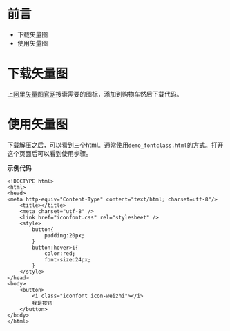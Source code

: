 # 前言

* 下载矢量图
* 使用矢量图

# 下载矢量图

上[阿里矢量图官网](http://iconfont.cn)搜索需要的图标，添加到购物车然后下载代码。


# 使用矢量图

下载解压之后，可以看到三个html。通常使用``demo_fontclass.html``的方式。打开这个页面后可以看到使用步骤。

**示例代码**

	<!DOCTYPE html>
	<html>
	<head>
	<meta http-equiv="Content-Type" content="text/html; charset=utf-8"/>
	    <title></title>
		<meta charset="utf-8" />
	    <link href="iconfont.css" rel="stylesheet" />
	    <style>
	        button{
	            padding:20px;
	        }
	        button:hover>i{
	            color:red;
	            font-size:24px;
	        }
	    </style>
	</head>
	<body>
	    <button>
	        <i class="iconfont icon-weizhi"></i>
	        我是按钮
	    </button>
	</body>
	</html>





